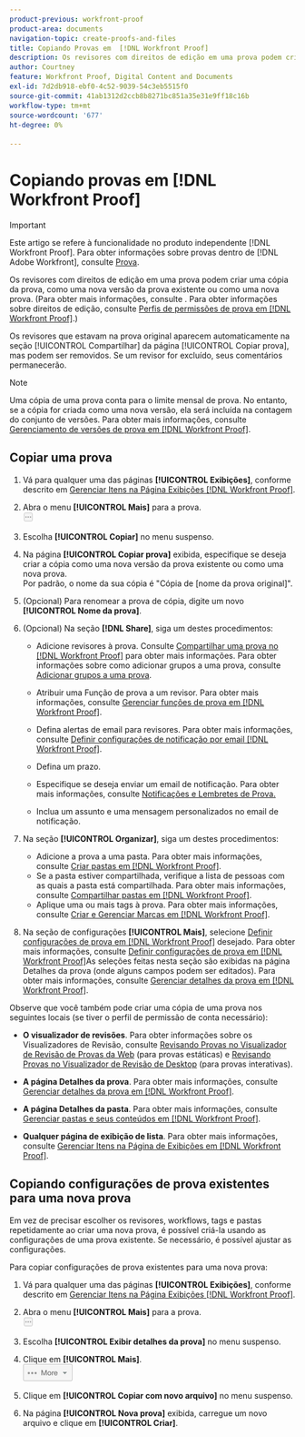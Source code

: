 ```yaml
---
product-previous: workfront-proof
product-area: documents
navigation-topic: create-proofs-and-files
title: Copiando Provas em  [!DNL Workfront Proof]
description: Os revisores com direitos de edição em uma prova podem criar uma cópia da prova, como uma nova versão da prova existente ou como uma nova prova. (Para obter mais informações, consulte . Para obter informações sobre direitos de edição, consulte Perfis de permissões de prova no Workfront Proof.)
author: Courtney
feature: Workfront Proof, Digital Content and Documents
exl-id: 7d2db918-ebf0-4c52-9039-54c3eb5515f0
source-git-commit: 41ab1312d2ccb8b8271bc851a35e31e9ff18c16b
workflow-type: tm+mt
source-wordcount: '677'
ht-degree: 0%

---
```


# Copiando provas em [!DNL Workfront Proof]

>[!IMPORTANT]
>
>Este artigo se refere à funcionalidade no produto independente [!DNL Workfront Proof]. Para obter informações sobre provas dentro de [!DNL Adobe Workfront], consulte [Prova](../../../review-and-approve-work/proofing/proofing.md).

Os revisores com direitos de edição em uma prova podem criar uma cópia da prova, como uma nova versão da prova existente ou como uma nova prova. (Para obter mais informações, consulte . Para obter informações sobre direitos de edição, consulte [Perfis de permissões de prova em [!DNL Workfront Proof]](../../../workfront-proof/wp-acct-admin/account-settings/proof-perm-profiles-in-wp.md).)

Os revisores que estavam na prova original aparecem automaticamente na seção [!UICONTROL Compartilhar] da página [!UICONTROL Copiar prova], mas podem ser removidos. Se um revisor for excluído, seus comentários permanecerão.

>[!NOTE]
>
>Uma cópia de uma prova conta para o limite mensal de prova. No entanto, se a cópia for criada como uma nova versão, ela será incluída na contagem do conjunto de versões. Para obter mais informações, consulte [Gerenciamento de versões de prova em [!DNL Workfront Proof]](../../../workfront-proof/wp-work-proofsfiles/manage-your-work/manage-proof-versions.md).

## Copiar uma prova

1. Vá para qualquer uma das páginas **[!UICONTROL Exibições]**, conforme descrito em [Gerenciar Itens na Página Exibições [!DNL Workfront Proof]](../../../workfront-proof/wp-work-proofsfiles/manage-your-work/manage-items-on-views-page.md).

1. Abra o menu **[!UICONTROL Mais]** para a prova.\
   ![](assets/more-button-small.png)

1. Escolha **[!UICONTROL Copiar]** no menu suspenso.
1. Na página **[!UICONTROL Copiar prova]** exibida, especifique se deseja criar a cópia como uma nova versão da prova existente ou como uma nova prova.\
   Por padrão, o nome da sua cópia é &quot;Cópia de [nome da prova original]&quot;.

1. (Opcional) Para renomear a prova de cópia, digite um novo **[!UICONTROL Nome da prova]**.
1. (Opcional) Na seção **[!DNL Share]**, siga um destes procedimentos:

   * Adicione revisores à prova. Consulte [Compartilhar uma prova no [!DNL Workfront Proof]](../../../workfront-proof/wp-work-proofsfiles/share-proofs-and-files/share-proof.md) para obter mais informações. Para obter informações sobre como adicionar grupos a uma prova, consulte [Adicionar grupos a uma prova](../../../workfront-proof/wp-mnguserscontacts/groups/add-groups.md).

   * Atribuir uma Função de prova a um revisor. Para obter mais informações, consulte [Gerenciar funções de prova em [!DNL Workfront Proof]](../../../workfront-proof/wp-work-proofsfiles/share-proofs-and-files/manage-proof-roles.md).
   * Defina alertas de email para revisores. Para obter mais informações, consulte [Definir configurações de notificação por email [!DNL Workfront Proof]](../../../workfront-proof/wp-emailsntfctns/email-alerts/config-email-notification-settings-wp.md).
   * Defina um prazo.
   * Especifique se deseja enviar um email de notificação. Para obter mais informações, consulte [Notificações e Lembretes de Prova.](https://support.workfront.com/hc/en-us/sections/115000920788-Proof-notifications-and-reminders)
   * Inclua um assunto e uma mensagem personalizados no email de notificação.

1. Na seção **[!UICONTROL Organizar]**, siga um destes procedimentos:

   * Adicione a prova a uma pasta. Para obter mais informações, consulte [Criar pastas em [!DNL Workfront Proof]](../../../workfront-proof/wp-work-proofsfiles/organize-your-work/create-folders.md).
   * Se a pasta estiver compartilhada, verifique a lista de pessoas com as quais a pasta está compartilhada. Para obter mais informações, consulte [Compartilhar pastas em [!DNL Workfront Proof]](../../../workfront-proof/wp-work-proofsfiles/organize-your-work/share-folders.md).
   * Aplique uma ou mais tags à prova. Para obter mais informações, consulte [Criar e Gerenciar Marcas em [!DNL Workfront Proof]](../../../workfront-proof/wp-work-proofsfiles/organize-your-work/create-and-manage-tags.md).

1. Na seção de configurações **[!UICONTROL Mais]**, selecione [Definir configurações de prova em [!DNL Workfront Proof]](../../../workfront-proof/wp-work-proofsfiles/manage-your-work/configure-proof-settings.md) desejado. Para obter mais informações, consulte [Definir configurações de prova em [!DNL Workfront Proof]](../../../workfront-proof/wp-work-proofsfiles/manage-your-work/configure-proof-settings.md)As seleções feitas nesta seção são exibidas na página Detalhes da prova (onde alguns campos podem ser editados). Para obter mais informações, consulte [Gerenciar detalhes da prova em [!DNL Workfront Proof]](../../../workfront-proof/wp-work-proofsfiles/manage-your-work/manage-proof-details.md).

Observe que você também pode criar uma cópia de uma prova nos seguintes locais (se tiver o perfil de permissão de conta necessário):

* **O visualizador de revisões**. Para obter informações sobre os Visualizadores de Revisão, consulte [Revisando Provas no Visualizador de Revisão de Provas da Web](https://support.workfront.com/hc/en-us/sections/115000275214-Reviewing-Proofs-in-the-Web-Proofing-Viewer) (para provas estáticas) e [Revisando Provas no Visualizador de Revisão de Desktop](https://support.workfront.com/hc/en-us/sections/360000686434-Reviewing-Proofs-in-the-Desktop-Proofing-Viewer) (para provas interativas).

* **A página Detalhes da prova**. Para obter mais informações, consulte [Gerenciar detalhes da prova em [!DNL Workfront Proof]](../../../workfront-proof/wp-work-proofsfiles/manage-your-work/manage-proof-details.md).

* **A página Detalhes da pasta**. Para obter mais informações, consulte [Gerenciar pastas e seus conteúdos em [!DNL Workfront Proof]](../../../workfront-proof/wp-work-proofsfiles/organize-your-work/manage-folders-and-contents.md).

* **Qualquer página de exibição de lista**. Para obter mais informações, consulte [Gerenciar Itens na Página de Exibições em [!DNL Workfront Proof]](../../../workfront-proof/wp-work-proofsfiles/manage-your-work/manage-items-on-views-page.md).

## Copiando configurações de prova existentes para uma nova prova

Em vez de precisar escolher os revisores, workflows, tags e pastas repetidamente ao criar uma nova prova, é possível criá-la usando as configurações de uma prova existente. Se necessário, é possível ajustar as configurações.

Para copiar configurações de prova existentes para uma nova prova:

1. Vá para qualquer uma das páginas **[!UICONTROL Exibições]**, conforme descrito em [Gerenciar Itens na Página Exibições [!DNL Workfront Proof]](../../../workfront-proof/wp-work-proofsfiles/manage-your-work/manage-items-on-views-page.md).

1. Abra o menu **[!UICONTROL Mais]** para a prova.\
   ![](assets/more-button-small.png)

1. Escolha **[!UICONTROL Exibir detalhes da prova]** no menu suspenso.
1. Clique em **[!UICONTROL Mais]**.\
   ![Mais_botão_texto_versão.png](assets/more-button-text-version.png)

1. Clique em **[!UICONTROL Copiar com novo arquivo]** no menu suspenso.
1. Na página **[!UICONTROL Nova prova]** exibida, carregue um novo arquivo e clique em **[!UICONTROL Criar]**.
